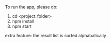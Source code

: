 To run the app, please do:

1. cd <project_folder>
2. npm install
3. npm start

extra feature: the result list is sorted alphabatically